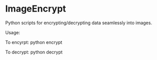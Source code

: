 # ImageEncrypt
Python scripts for encrypting/decrypting data seamlessly into images. 

Usage:

To encyrpt:
python encrypt <image> <text>
  
To decrypt:
python decrypt <image> <text>
